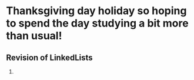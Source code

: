 # Thanksgiving day holiday so hoping to spend the day studying a bit more than usual!

## Revision of LinkedLists

1. 
